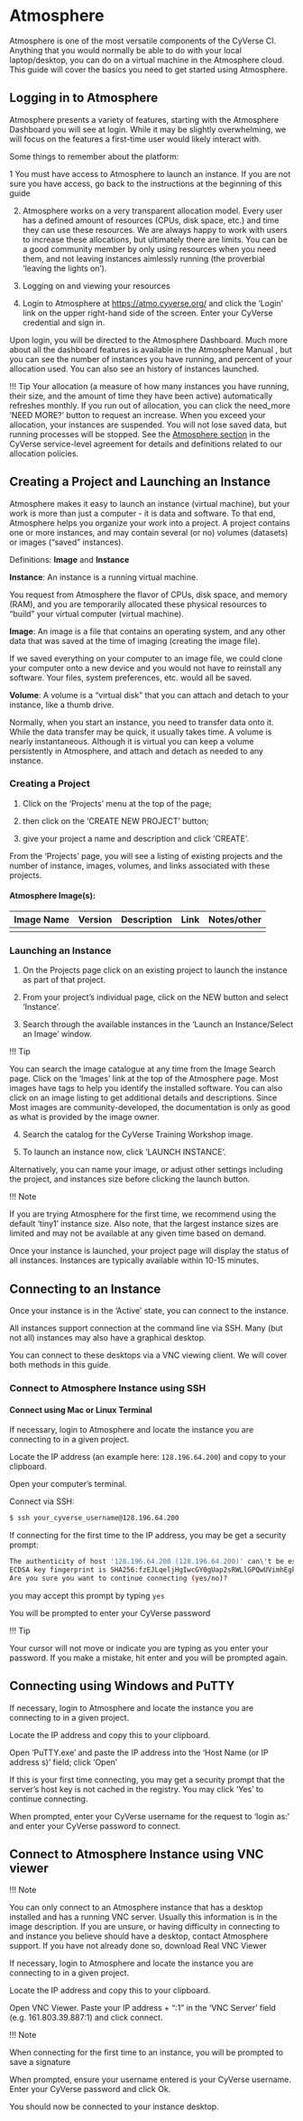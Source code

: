 # Atmosphere

Atmosphere is one of the most versatile components of the CyVerse CI. 
Anything that you would normally be able to do with your local laptop/desktop, you can do on a virtual machine in the Atmosphere cloud. 
This guide will cover the basics you need to get started using Atmosphere. 

## Logging in to Atmosphere

Atmosphere presents a variety of features, starting with the Atmosphere Dashboard you will see at login. 
While it may be slightly overwhelming, we will focus on the features a first-time user would likely interact with. 

Some things to remember about the platform:

1 You must have access to Atmosphere to launch an instance. If you are not sure you have access, go back to the instructions at the beginning of this guide

2. Atmosphere works on a very transparent allocation model. Every user has a defined amount of resources (CPUs, disk space, etc.) and time they can use these resources. We are always happy to work with users to increase these allocations, but ultimately there are limits. You can be a good community member by only using resources when you need them, and not leaving instances aimlessly running (the proverbial ‘leaving the lights on’).

3. Logging on and viewing your resources

4. Login to Atmosphere at https://atmo.cyverse.org/ and click the ‘Login’ link on the upper right-hand side of the screen. Enter your CyVerse credential and sign in.

Upon login, you will be directed to the Atmosphere Dashboard. Much more about all the dashboard features is available in the Atmosphere Manual , but you can see the number of instances you have running, and percent of your allocation used. You can also see an history of instances launched.

!!! Tip
  Your allocation (a measure of how many instances you have running, their size, and the amount of time they have been active) automatically refreshes monthly. 
  If you run out of allocation, you can click the need_more ‘NEED MORE?’ button to request an increase. 
  When you exceed your allocation, your instances are suspended. 
  You will not lose saved data, but running processes will be stopped. 
  See the [Atmosphere section]() in the CyVerse service-level agreement for details and definitions related to our allocation policies.
  
## Creating a Project and Launching an Instance
  
Atmosphere makes it easy to launch an instance (virtual machine), but your work is more than just a computer - it is data and software. 
To that end, Atmosphere helps you organize your work into a project. 
A project contains one or more instances, and may contain several (or no) volumes (datasets) or images (“saved” instances).

Definitions: **Image** and **Instance**

**Instance**: An instance is a running virtual machine. 

You request from Atmosphere the flavor of CPUs, disk space, and memory (RAM), and you are temporarily allocated these physical resources to “build” your virtual computer (virtual machine).

**Image**: An image is a file that contains an operating system, and any other data that was saved at the time of imaging (creating the image file). 

If we saved everything on your computer to an image file, we could clone your computer onto a new device and you would not have to reinstall any software. 
Your files, system preferences, etc. would all be saved.

**Volume**: A volume is a “virtual disk” that you can attach and detach to your instance, like a thumb drive. 

Normally, when you start an instance, you need to transfer data onto it. 
While the data transfer may be quick, it usually takes time. 
A volume is nearly instantaneous. 
Although it is virtual you can keep a volume persistently in Atmosphere, and attach and detach as needed to any instance.

### Creating a Project

1. Click on the ‘Projects’ menu at the top of the page; 

2. then click on the ‘CREATE NEW PROJECT’ button; 

3. give your project a name and description and click ‘CREATE’.

From the ‘Projects’ page, you will see a listing of existing projects and the number of instance, images, volumes, and links associated with these projects.

#### Atmosphere Image(s):

| Image Name |	Version	| Description	| Link	| Notes/other |
|------------|----------|-------------|-------|-------------|
| | | | | | 

### Launching an Instance

1. On the Projects page click on an existing project to launch the instance as part of that project. 

2. From your project’s individual page, click on the NEW button and select ‘Instance’.

3. Search through the available instances in the ‘Launch an Instance/Select an Image’ window.

!!! Tip

  You can search the image catalogue at any time from the Image Search page. 
  Click on the ‘Images’ link at the top of the Atmosphere page. 
  Most images have tags to help you identify the installed software. 
  You can also click on an image listing to get additional details and descriptions. 
  Since Most images are community-developed, the documentation is only as good as what is provided by the image owner.

4. Search the catalog for the CyVerse Training Workshop image.

5. To launch an instance now, click ‘LAUNCH INSTANCE’. 

Alternatively, you can name your image, or adjust other settings including the project, and instances size before clicking the launch button.

!!! Note

  If you are trying Atmosphere for the first time, we recommend using the default ‘tiny1’ instance size. 
  Also note, that the largest instance sizes are limited and may not be available at any given time based on demand.

Once your instance is launched, your project page will display the status of all instances. Instances are typically available within 10-15 minutes.

## Connecting to an Instance

Once your instance is in the ‘Active’ state, you can connect to the instance. 

All instances support connection at the command line via SSH. Many (but not all) instances may also have a graphical desktop. 

You can connect to these desktops via a VNC viewing client. We will cover both methods in this guide.

### Connect to Atmosphere Instance using SSH

#### Connect using Mac or Linux Terminal

If necessary, login to Atmosphere and locate the instance you are connecting to in a given project.

Locate the IP address (an example here: `128.196.64.200`) and copy to your clipboard.

Open your computer’s terminal.

Connect via SSH:

```bash
$ ssh your_cyverse_username@128.196.64.200
```

If connecting for the first time to the IP address, you may be get a security prompt:

```bash
The authenticity of host '128.196.64.200 (128.196.64.200)' can\'t be established.
ECDSA key fingerprint is SHA256:fzEJLqeljHgIwcGY0gUap2sRWLlGPQwUVimhEgkJYBs.
Are you sure you want to continue connecting (yes/no)?
```

you may accept this prompt by typing `yes`

You will be prompted to enter your CyVerse password

!!! Tip
  
  Your cursor will not move or indicate you are typing as you enter your password. If you make a mistake, hit enter and you will be prompted again.

## Connecting using Windows and PuTTY

If necessary, login to Atmosphere and locate the instance you are connecting to in a given project.

Locate the IP address and copy this to your clipboard.

Open ‘PuTTY.exe’ and paste the IP address into the ‘Host Name (or IP address s)’ field; click ‘Open’

If this is your first time connecting, you may get a security prompt that the server’s host key is not cached in the registry. 
You may click ‘Yes’ to continue connecting.

When prompted, enter your CyVerse username for the request to ‘login as:’ and enter your CyVerse password to connect.

## Connect to Atmosphere Instance using VNC viewer

!!! Note
  
  You can only connect to an Atmosphere instance that has a desktop installed and has a running VNC server. 
  Usually this information is in the image description. 
  If you are unsure, or having difficulty in connecting to and instance you believe should have a desktop, contact Atmosphere support. 
  If you have not already done so, download Real VNC Viewer

If necessary, login to Atmosphere and locate the instance you are connecting to in a given project.

Locate the IP address and copy this to your clipboard.

Open VNC Viewer. Paste your IP address + “:1” in the ‘VNC Server’ field (e.g. 161.803.39.887:1) and click connect.

!!! Note
  
  When connecting for the first time to an instance, you will be prompted to save a signature

When prompted, ensure your username entered is your CyVerse username. Enter your CyVerse password and click Ok.

You should now be connected to your instance desktop.
